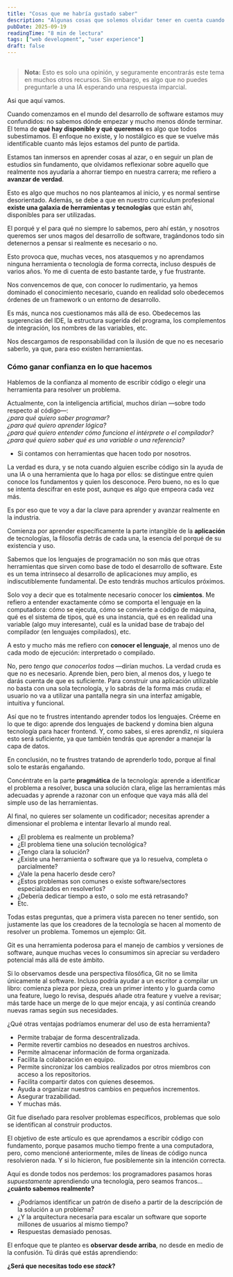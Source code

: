 ```yaml
---
title: "Cosas que me habría gustado saber"
description: "Algunas cosas que solemos olvidar tener en cuenta cuando empezamos en la industria del software."
pubDate: 2025-09-19
readingTime: "8 min de lectura"
tags: ["web development", "user experience"]
draft: false
---
```


## 

> **Nota:** Esto es solo una opinión, y seguramente encontrarás este tema en muchos otros recursos. Sin embargo, es algo que no puedes preguntarle a una IA esperando una respuesta imparcial.

Asi que aquí vamos.

Cuando comenzamos en el mundo del desarrollo de software estamos muy confundidos: no sabemos dónde empezar y mucho menos dónde terminar. 
El tema de **qué hay disponible y qué queremos** es algo que todos subestimamos. El enfoque no existe, y lo nostálgico es que se vuelve más 
identificable cuanto más lejos estamos del punto de partida.

Estamos tan inmersos en aprender cosas al azar, o en seguir un plan de estudios sin fundamento, que olvidamos reflexionar sobre aquello que 
realmente nos ayudaría a ahorrar tiempo en nuestra carrera; me refiero a **avanzar de verdad**.

Esto es algo que muchos no nos planteamos al inicio, y es normal sentirse desorientado. Además, se debe a que en nuestro currículum 
profesional **existe una galaxia de herramientas y tecnologías** que están ahí, disponibles para ser utilizadas.

El porqué y el para qué no siempre lo sabemos, pero ahí están, y nosotros queremos ser unos magos del desarrollo de software, tragándonos 
todo sin detenernos a pensar si realmente es necesario o no.

Esto provoca que, muchas veces, nos atasquemos y no aprendamos ninguna herramienta o tecnología de forma correcta, incluso después de 
varios años. Yo me di cuenta de esto bastante tarde, y fue frustrante.

Nos convencemos de que, con conocer lo rudimentario, ya hemos dominado el conocimiento necesario, cuando en realidad solo obedecemos órdenes de un framework o un entorno de desarrollo.

Es más, nunca nos cuestionamos más allá de eso. Obedecemos las sugerencias del IDE, la estructura sugerida del programa, los complementos de integración, los nombres de las variables, etc.

Nos descargamos de responsabilidad con la ilusión de que no es necesario saberlo, ya que, para eso existen herramientas.

### Cómo ganar confianza en lo que hacemos
Hablemos de la confianza al momento de escribir código o elegir una herramienta para resolver un problema.

Actualmente, con la inteligencia artificial, muchos dirían —sobre todo respecto al código—:  
*¿para qué quiero saber programar?*  
*¿para qué quiero aprender lógica?*  
*¿para qué quiero entender cómo funciona el intérprete o el compilador?*  
*¿para qué quiero saber qué es una variable o una referencia?*

* Si contamos con herramientas que hacen todo por nosotros.

La verdad es dura, y se nota cuando alguien escribe código sin la ayuda de una IA o una herramienta que lo haga por ellos: se distingue entre quien conoce los fundamentos 
y quien los desconoce. Pero bueno, no es lo que se intenta descifrar en este post, aunque es algo que empeora cada vez más.

Es por eso que te voy a dar la clave para aprender y avanzar realmente en la industria. 

Comienza por aprender específicamente la parte intangible de la **aplicación** de tecnologías, la filosofía detrás de cada una, 
la esencia del porqué de su existencia y uso. 

Sabemos que los lenguajes de programación no son más que otras herramientas que sirven como base de todo el desarrollo de software. 
Este es un tema intrinseco al desarrollo de aplicaciones muy amplio, es indiscutiblemente fundamental. De esto tendrás muchos artículos próximos.

Solo voy a decir que es totalmente necesario conocer los **cimientos**. Me refiero a entender exactamente cómo se comporta el lenguaje en la computadora: 
cómo se ejecuta, cómo se convierte a código de máquina, qué es el sistema de tipos, qué es una instancia, qué es en realidad una variable (algo muy interesante), 
cuál es la unidad base de trabajo del compilador (en lenguajes compilados), etc.

A esto y mucho más me refiero con **conocer el lenguaje**, al menos uno de cada modo de ejecución: interpretado o compilado.

No, pero *tengo que conocerlos todos* —dirían muchos. La verdad cruda es que no es necesario. Aprende bien, pero bien, al menos dos, y luego te darás 
cuenta de que es suficiente. Para construir una aplicación utilizable no basta con una sola tecnología, y lo sabrás de la forma más cruda: el usuario 
no va a utilizar una pantalla negra sin una interfaz amigable, intuitiva y funcional.

Así que no te frustres intentando aprender todos los lenguajes. Créeme en lo que te digo: aprende dos lenguajes de backend y domina bien alguna 
tecnología para hacer frontend. Y, como sabes, si eres aprendiz, ni siquiera esto será suficiente, ya que también tendrás que aprender a manejar 
la capa de datos.

En conclusión, no te frustres tratando de aprenderlo todo, porque al final solo te estarás engañando.

Concéntrate en la parte **pragmática** de la tecnología: aprende a identificar el problema a resolver, busca una solución clara, elige las herramientas más adecuadas y aprende a razonar con un enfoque que vaya más allá del simple uso de las herramientas.

Al final, no quieres ser solamente un codificador; necesitas aprender a dimensionar el problema e intentar llevarlo al mundo real.

- ¿El problema es realmente un problema?
- ¿El problema tiene una solución tecnológica?
- ¿Tengo clara la solución?
- ¿Existe una herramienta o software que ya lo resuelva, completa o parcialmente?
- ¿Vale la pena hacerlo desde cero?
- ¿Estos problemas son comunes o existe software/sectores especializados en resolverlos?
- ¿Debería dedicar tiempo a esto, o solo me está retrasando?
- Etc.

Todas estas preguntas, que a primera vista parecen no tener sentido, son justamente las que los creadores de la tecnología 
se hacen al momento de resolver un problema. Tomemos un ejemplo: Git.

Git es una herramienta poderosa para el manejo de cambios y versiones de software, aunque muchas veces lo consumimos sin apreciar su verdadero potencial más allá de este ámbito.

Si lo observamos desde una perspectiva filosófica, Git no se limita únicamente al software. Incluso podría ayudar a un escritor a compilar un libro: comienza pieza por pieza, crea un primer intento y lo guarda como una feature, luego lo revisa, después añade otra feature y vuelve a revisar; más tarde hace un merge de lo que mejor encaja, y así continúa creando nuevas ramas según sus necesidades.

¿Qué otras ventajas podríamos enumerar del uso de esta herramienta?
- Permite trabajar de forma descentralizada.
- Permite revertir cambios no deseados en nuestros archivos.
- Permite almacenar información de forma organizada.
- Facilita la colaboración en equipo.
- Permite sincronizar los cambios realizados por otros miembros con acceso a los repositorios. 
- Facilita compartir datos con quienes deseemos. 
- Ayuda a organizar nuestros cambios en pequeños incrementos. 
- Asegurar trazabilidad.
- Y muchas más.

Git fue diseñado para resolver problemas específicos, problemas que solo se identifican al construir productos.

El objetivo de este artículo es que aprendamos a escribir código con fundamento, porque pasamos mucho tiempo frente a una computadora, pero, como mencioné anteriormente, miles de líneas de código nunca resolvieron nada. Y si lo hicieron, fue posiblemente sin la intención correcta.

Aquí es donde todos nos perdemos: los programadores pasamos horas *supuestamente* aprendiendo una tecnología, pero seamos francos… **¿cuánto sabemos realmente?**

- ¿Podríamos identificar un patrón de diseño a partir de la descripción de la solución a un problema?
- ¿Y la arquitectura necesaria para escalar un software que soporte millones de usuarios al mismo tiempo?
- Respuestas demasiado penosas.

El enfoque que te planteo es **observar desde arriba**, no desde en medio de la confusión. Tú dirás qué estás aprendiendo:

**¿Será que necesitas todo ese *stack*?**

